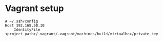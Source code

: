 # Vagrant setup

    # ~/.ssh/config
    Host 192.168.50.10
        IdentityFile <project_path>/.vagrant/.vagrant/machines/build/virtualbox/private_key

